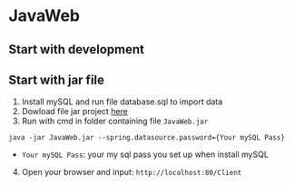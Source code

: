 # JavaWeb

## Start with development

## Start with jar file

1. Install mySQL and run file database.sql to import data
2. Dowload file jar project [here](https://uithcm-my.sharepoint.com/:u:/g/personal/20520613_ms_uit_edu_vn/EY3Fbva3KBxCtULu5ASpANgBSejn_e7glrtdO0t24U7k2g?e=68k0hV)
3. Run with cmd in folder containing file `JavaWeb.jar`
```
java -jar JavaWeb.jar --spring.datasource.password={Your mySQL Pass}
```
- `Your mySQL Pass`: your my sql pass you set up when install mySQL
4. Open your browser and input:
  `http://localhost:80/Client`

